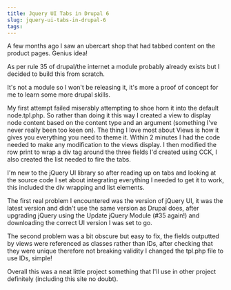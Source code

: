 ```yaml
---
title: Jquery UI Tabs in Drupal 6
slug: jquery-ui-tabs-in-drupal-6
tags:
---
```

A few months ago I saw an ubercart shop that had tabbed content on the product pages. Genius idea!

As per rule 35 of drupal/the internet a module probably already exists but I decided to build this from scratch.

It's not a module so I won't be releasing it, it's more a proof of concept for me to learn some more drupal skills.

My first attempt failed miserably attempting to shoe horn it into the default node.tpl.php. So rather than doing it this way I created a view to display node content based on the content type and an argument (something I've never really been too keen on). The thing I love most about Views is how it gives you everything you need to theme it. Within 2 minutes I had the code needed to make any modification to the views display. I then modified the row print to wrap a div tag around the three fields I'd created using CCK, I also created the list needed to fire the tabs.

I'm new to the jQuery UI library so after reading up on tabs and looking at the source code I set about integrating everything I needed to get it to work, this included the div wrapping and list elements.

The first real problem I encountered was the version of jQuery UI, it was the latest version and didn't use the same version as Drupal does, after upgrading jQuery using the Update jQuery Module (#35 again!) and downloading the correct UI version I was set to go.

The second problem was a bit obscure but easy to fix, the fields outputted by views were referenced as classes rather than IDs, after checking that they were unique therefore not breaking validity I changed the tpl.php file to use IDs, simple!

Overall this was a neat little project something that I'll use in other project definitely (including this site no doubt).
